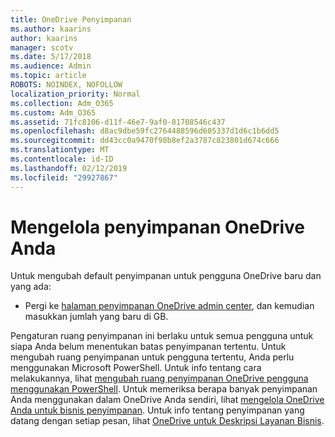```yaml
---
title: OneDrive Penyimpanan
ms.author: kaarins
author: kaarins
manager: scotv
ms.date: 5/17/2018
ms.audience: Admin
ms.topic: article
ROBOTS: NOINDEX, NOFOLLOW
localization_priority: Normal
ms.collection: Adm_O365
ms.custom: Adm_O365
ms.assetid: 71fc8106-d11f-46e7-9af0-81708546c437
ms.openlocfilehash: d8ac9dbe59fc2764488596d605337d1d6c1b6dd5
ms.sourcegitcommit: dd43cc0a9470f98b8ef2a3787c823801d674c666
ms.translationtype: MT
ms.contentlocale: id-ID
ms.lasthandoff: 02/12/2019
ms.locfileid: "29927867"
---
```

# <a name="manage-your-onedrive-storage"></a>Mengelola penyimpanan OneDrive Anda

Untuk mengubah default penyimpanan untuk pengguna OneDrive baru dan yang ada:
  
- Pergi ke [halaman penyimpanan OneDrive admin center](https://admin.onedrive.com/?v=StorageSettings), dan kemudian masukkan jumlah yang baru di GB.
    
Pengaturan ruang penyimpanan ini berlaku untuk semua pengguna untuk siapa Anda belum menentukan batas penyimpanan tertentu. Untuk mengubah ruang penyimpanan untuk pengguna tertentu, Anda perlu menggunakan Microsoft PowerShell. Untuk info tentang cara melakukannya, lihat [mengubah ruang penyimpanan OneDrive pengguna menggunakan PowerShell](https://go.microsoft.com/fwlink/?linkid=866402). Untuk memeriksa berapa banyak penyimpanan Anda menggunakan dalam OneDrive Anda sendiri, lihat [mengelola OneDrive Anda untuk bisnis penyimpanan](https://go.microsoft.com/fwlink/?linkid=866429). Untuk info tentang penyimpanan yang datang dengan setiap pesan, lihat [OneDrive untuk Deskripsi Layanan Bisnis](https://go.microsoft.com/fwlink/p/?LinkID=826071).
  

